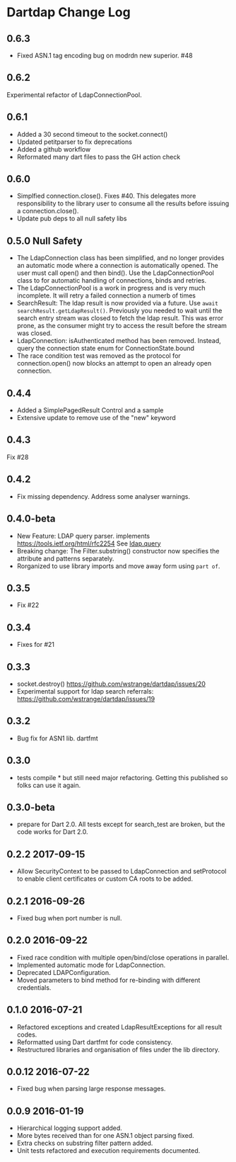 # Dartdap Change Log
## 0.6.3

* Fixed ASN.1 tag encoding bug on modrdn new superior. #48

## 0.6.2

Experimental refactor of LdapConnectionPool.

## 0.6.1

* Added a 30 second timeout to the socket.connect()
* Updated petitparser to fix deprecations
* Added a github workflow
* Reformated many dart files to pass the GH action check

## 0.6.0 

* Simplfied connection.close(). Fixes #40. This delegates more responsibility to the library user
 to consume all the results before issuing a connection.close(). 
* Update pub deps to all null safety libs

## 0.5.0  Null Safety

* The LdapConnection class has been simplified, and no longer provides an automatic mode where a connection
   is automatically opened. The user must call open() and then bind(). Use the LdapConnectionPool class to
   for automatic handling of connections, binds and retries.
* The LdapConnectionPool is a work in progress and is very much incomplete. It will retry a failed connection 
  a numerb of times
* SearchResult: The ldap result is now provided via a future. Use `await searchResult.getLdapResult()`.
 Previously you needed to wait until the search entry stream was closed to fetch the ldap result. This was
  error prone, as the consumer might try to access the result before the stream was closed.
* LdapConnection: isAuthenticated method has been removed. Instead, query the connection state enum for 
  ConnectionState.bound
* The race condition test was removed as the protocol for connection.open() now blocks an attempt to open an already
 open connection.

## 0.4.4

* Added a SimplePagedResult Control and a sample
* Extensive update to remove use of the "new" keyword

## 0.4.3 

Fix #28

## 0.4.2 

* Fix missing dependency. Address some analyser warnings.

## 0.4.0-beta

* New Feature: LDAP query parser. implements https://tools.ietf.org/html/rfc2254
  See [ldap.query](https://pub.dev/documentation/dartdap/latest/dartdap/LdapConnection/query.html)
* Breaking change: The Filter.substring() constructor now specifies the attribute and patterns
  separately. 
* Rorganized to use library imports and move away form using `part of`.

## 0.3.5 

* Fix #22

## 0.3.4 

* Fixes for #21

## 0.3.3 

* socket.destroy()  https://github.com/wstrange/dartdap/issues/20 
* Experimental support for ldap search referrals: https://github.com/wstrange/dartdap/issues/19

## 0.3.2 

* Bug fix for ASN1 lib. dartfmt 

## 0.3.0

* tests compile *  but still need major refactoring. Getting this published so folks can use it again.

## 0.3.0-beta

* prepare for Dart 2.0. All tests except for search_test are broken, but the code works for Dart 2.0.

## 0.2.2 2017-09-15

* Allow SecurityContext to be passed to LdapConnection and setProtocol to enable
client certificates or custom CA roots to be added.

## 0.2.1 2016-09-26

* Fixed bug when port number is null.

## 0.2.0 2016-09-22

* Fixed race condition with multiple open/bind/close operations in parallel.
* Implemented automatic mode for LdapConnection.
* Deprecated LDAPConfiguration.
* Moved parameters to bind method for re-binding with different credentials.

## 0.1.0 2016-07-21

* Refactored exceptions and created LdapResultExceptions for all result codes.
* Reformatted using Dart dartfmt for code consistency.
* Restructured libraries and organisation of files under the lib directory.

## 0.0.12 2016-07-22

* Fixed bug when parsing large response messages.

## 0.0.9 2016-01-19

* Hierarchical logging support added.
* More bytes received than for one ASN.1 object parsing fixed.
* Extra checks on substring filter pattern added.
* Unit tests refactored and execution requirements documented.

